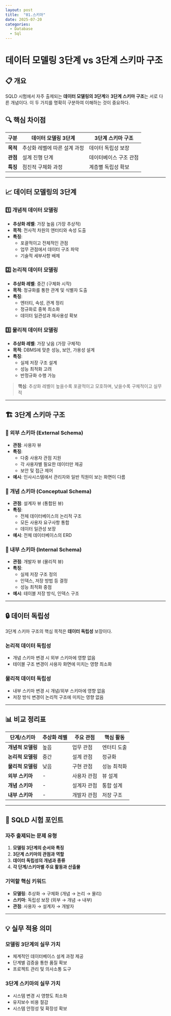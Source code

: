 ```yaml
---
layout: post
title:  "01.스키마"
date: 2025-07-20
categories:
  - Database
  - Sql
---
```


# 데이터 모델링 3단계 vs 3단계 스키마 구조

## 📋 개요
SQLD 시험에서 자주 출제되는 **데이터 모델링의 3단계**와 **3단계 스키마 구조**는 서로 다른 개념이다. 이 두 가지를 명확히 구분하여 이해하는 것이 중요하다.

## 🔍 핵심 차이점

| 구분 | 데이터 모델링 3단계 | 3단계 스키마 구조 |
|------|-------------------|------------------|
| **목적** | 추상화 레벨에 따른 설계 과정 | 데이터 독립성 보장 |
| **관점** | 설계 진행 단계 | 데이터베이스 구조 관점 |
| **특징** | 점진적 구체화 과정 | 계층별 독립성 확보 |

---

## 📈 데이터 모델링의 3단계

### 1️⃣ 개념적 데이터 모델링
- **추상화 레벨**: 가장 높음 (가장 추상적)
- **목적**: 전사적 차원의 엔터티와 속성 도출
- **특징**: 
  - 포괄적이고 전체적인 관점
  - 업무 관점에서 데이터 구조 파악
  - 기술적 세부사항 배제

### 2️⃣ 논리적 데이터 모델링
- **추상화 레벨**: 중간 (구체화 시작)
- **목적**: 정규화를 통한 관계 및 식별자 도출
- **특징**:
  - 엔터티, 속성, 관계 정리
  - 정규화로 중복 최소화
  - 데이터 일관성과 재사용성 확보

### 3️⃣ 물리적 데이터 모델링
- **추상화 레벨**: 가장 낮음 (가장 구체적)
- **목적**: DBMS에 맞춘 성능, 보안, 가용성 설계
- **특징**:
  - 실제 저장 구조 설계
  - 성능 최적화 고려
  - 반정규화 수행 가능

> **핵심**: 추상화 레벨이 높을수록 포괄적이고 모호하며, 낮을수록 구체적이고 실무적

---

## 🏗️ 3단계 스키마 구조

### 🎯 외부 스키마 (External Schema)
- **관점**: 사용자 뷰
- **특징**: 
  - 다중 사용자 관점 지원
  - 각 사용자별 필요한 데이터만 제공
  - 보안 및 접근 제어
- **예시**: 인사시스템에서 관리자와 일반 직원이 보는 화면이 다름

### 🎯 개념 스키마 (Conceptual Schema)
- **관점**: 설계자 뷰 (통합된 뷰)
- **특징**:
  - 전체 데이터베이스의 논리적 구조
  - 모든 사용자 요구사항 통합
  - 데이터 일관성 보장
- **예시**: 전체 데이터베이스의 ERD

### 🎯 내부 스키마 (Internal Schema)
- **관점**: 개발자 뷰 (물리적 뷰)
- **특징**:
  - 실제 저장 구조 정의
  - 인덱스, 저장 방법 등 결정
  - 성능 최적화 중점
- **예시**: 테이블 저장 방식, 인덱스 구조

---

## 🔒 데이터 독립성

3단계 스키마 구조의 핵심 목적은 **데이터 독립성** 보장이다.

### 논리적 데이터 독립성
- 개념 스키마 변경 시 외부 스키마에 영향 없음
- 테이블 구조 변경이 사용자 화면에 미치는 영향 최소화

### 물리적 데이터 독립성
- 내부 스키마 변경 시 개념/외부 스키마에 영향 없음
- 저장 방식 변경이 논리적 구조에 미치는 영향 없음

---

## 📊 비교 정리표

| 단계/스키마 | 추상화 레벨 | 주요 관점 | 핵심 활동 |
|------------|------------|----------|----------|
| **개념적 모델링** | 높음 | 업무 관점 | 엔터티 도출 |
| **논리적 모델링** | 중간 | 설계 관점 | 정규화 |
| **물리적 모델링** | 낮음 | 구현 관점 | 성능 최적화 |
| **외부 스키마** | - | 사용자 관점 | 뷰 설계 |
| **개념 스키마** | - | 설계자 관점 | 통합 설계 |
| **내부 스키마** | - | 개발자 관점 | 저장 구조 |

---

## 🎯 SQLD 시험 포인트

### 자주 출제되는 문제 유형
1. **모델링 3단계의 순서와 특징**
2. **3단계 스키마의 관점과 역할**
3. **데이터 독립성의 개념과 종류**
4. **각 단계/스키마별 주요 활동과 산출물**

### 기억할 핵심 키워드
- **모델링**: 추상화 → 구체화 (개념 → 논리 → 물리)
- **스키마**: 독립성 보장 (외부 → 개념 → 내부)
- **관점**: 사용자 → 설계자 → 개발자

---

## 💡 실무 적용 의미

### 모델링 3단계의 실무 가치
- 체계적인 데이터베이스 설계 과정 제공
- 단계별 검증을 통한 품질 확보
- 프로젝트 관리 및 의사소통 도구

### 3단계 스키마의 실무 가치
- 시스템 변경 시 영향도 최소화
- 유지보수 비용 절감
- 시스템 안정성 및 확장성 확보
